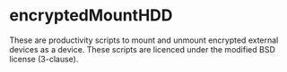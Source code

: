 encryptedMountHDD
=================

These are productivity scripts to mount and unmount encrypted external devices as a device.
These scripts are licenced under the modified BSD license (3-clause).
